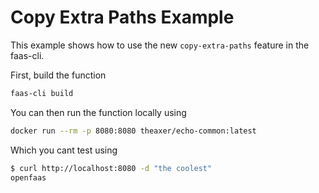 # Copy Extra Paths Example

This example shows how to use the new `copy-extra-paths` feature in the faas-cli.

First, build the function
```sh
faas-cli build
```

You can then run the function locally using
```sh
docker run --rm -p 8080:8080 theaxer/echo-common:latest
```


Which you cant test using
```sh
$ curl http://localhost:8080 -d "the coolest"
openfaas
```

